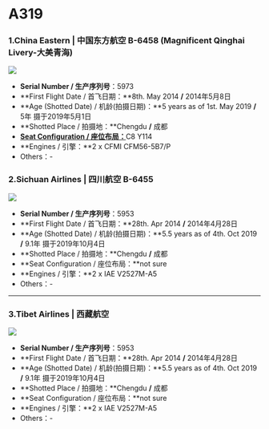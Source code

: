 # A319

### 1.China Eastern | 中国东方航空 B-6458 (Magnificent Qinghai Livery-大美青海)

![](http://cdn.eternityqjl.top/A319_MU_B-6458%28%E5%A4%A7%E7%BE%8E%E9%9D%92%E6%B5%B7%29.jpg)

- **Serial Number / 生产序列号**：5973
- **First Flight Date / 首飞日期：**8th. May 2014  **/**  2014年5月8日
- **Age (Shotted Date) / 机龄(拍摄日期)：**5 years as of 1st. May 2019  **/**  5年  摄于2019年5月1日
- **Shotted Place / 拍摄地：**Chengdu  **/**  成都
- [**Seat Configuration / 座位布局：**](http://www.ceair.com/guide2/dhjd/jxzs.html)C8 Y114
- **Engines / 引擎：**2 x CFMI CFM56-5B7/P
- Others：-

### 2.Sichuan Airlines | 四川航空 B-6455

![](http://cdn.eternityqjl.top/A319_3U_B-6455.jpg)

- **Serial Number / 生产序列号**：5953
- **First Flight Date / 首飞日期：**28th. Apr 2014  **/**  2014年4月28日
- **Age (Shotted Date) / 机龄(拍摄日期)：**5.5 years as of 4th. Oct 2019  **/**  9.1年  摄于2019年10月4日
- **Shotted Place / 拍摄地：**Chengdu  **/**  成都
- **Seat Configuration / 座位布局：**not sure
- **Engines / 引擎：**2 x IAE V2527M-A5
- Others：-

****

### 3.Tibet Airlines | 西藏航空

![](http://cdn.eternityqjl.top/A319_TV_B-6426.jpg)

- **Serial Number / 生产序列号**：5953
- **First Flight Date / 首飞日期：**28th. Apr 2014  **/**  2014年4月28日
- **Age (Shotted Date) / 机龄(拍摄日期)：**5.5 years as of 4th. Oct 2019  **/**  9.1年  摄于2019年10月4日
- **Shotted Place / 拍摄地：**Chengdu  **/**  成都
- **Seat Configuration / 座位布局：**not sure
- **Engines / 引擎：**2 x IAE V2527M-A5
- Others：-